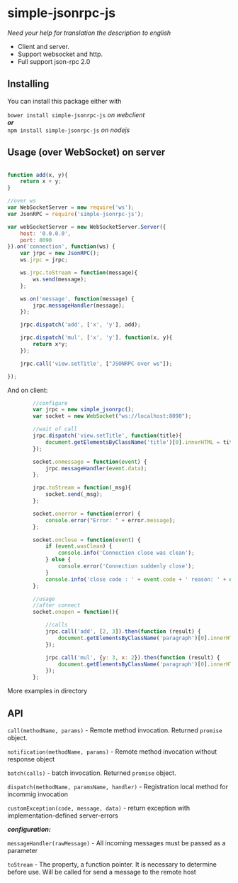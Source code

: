 # simple-jsonrpc-js

*Need your help for translation the description to english*

 + Client and server.
 + Support websocket and http.
 + Full support json-rpc 2.0


## Installing

You can install this package either with

```bower install simple-jsonrpc-js```   *on webclient*  
***or***   
```npm install simple-jsonrpc-js```     *on nodejs*


## Usage (over WebSocket) on server
```js

function add(x, y){
    return x + y;
}

//over ws
var WebSocketServer = new require('ws');
var JsonRPC = require('simple-jsonrpc-js');

var webSocketServer = new WebSocketServer.Server({
    host: '0.0.0.0',
    port: 8090
}).on('connection', function(ws) {
    var jrpc = new JsonRPC();
    ws.jrpc = jrpc;

    ws.jrpc.toStream = function(message){
        ws.send(message);
    };

    ws.on('message', function(message) {
        jrpc.messageHandler(message);
    });

    jrpc.dispatch('add', ['x', 'y'], add);

    jrpc.dispatch('mul', ['x', 'y'], function(x, y){
        return x*y;
    });

    jrpc.call('view.setTitle', ["JSONRPC over ws"]);

});

```

And on client:
```js
        //configure
        var jrpc = new simple_jsonrpc();
        var socket = new WebSocket("ws://localhost:8090");

        //wait of call
        jrpc.dispatch('view.setTitle', function(title){
            document.getElementsByClassName('title')[0].innerHTML = title;
        });

        socket.onmessage = function(event) {
            jrpc.messageHandler(event.data);
        };

        jrpc.toStream = function(_msg){
            socket.send(_msg);
        };

        socket.onerror = function(error) {
            console.error("Error: " + error.message);
        };

        socket.onclose = function(event) {
            if (event.wasClean) {
                console.info('Connection close was clean');
            } else {
                console.error('Connection suddenly close');
            }
            console.info('close code : ' + event.code + ' reason: ' + event.reason);
        };

        //usage
        //after connect
        socket.onopen = function(){

            //calls
            jrpc.call('add', [2, 3]).then(function (result) {
                document.getElementsByClassName('paragraph')[0].innerHTML += 'add(2, 3) result: ' + result + '<br>';
            });

            jrpc.call('mul', {y: 3, x: 2}).then(function (result) {
                document.getElementsByClassName('paragraph')[0].innerHTML += 'mul(2, 3) result: ' + result + '<br>';
            });
        };
```

More examples in directory

## API

```call(methodName, params)``` - Remote method invocation. Returned `promise` object.  

```notification(methodName, params)``` - Remote method invocation without response object  

```batch(calls)``` - batch invocation. Returned `promise` object.  

```dispatch(methodName, paramsName, handler)``` - Registration local method for incommig invocation  

```customException(code, message, data)``` - return exception with implementation-defined server-errors    

***configuration:***  

```messageHandler(rawMessage)``` -  All incoming messages must be passed as a parameter  

```toStream```  - The property, a function pointer. It is necessary to determine before use. Will be called for send a message to the remote host  
